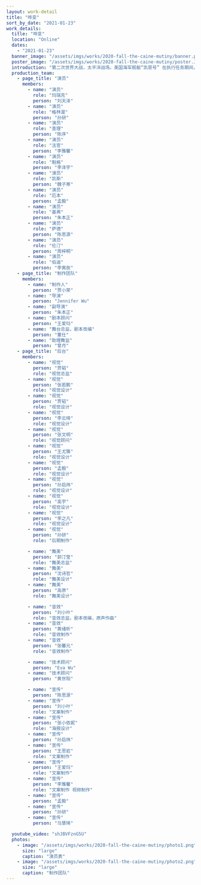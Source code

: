 ```yaml
---
layout: work-detail
title: "哗变"
sort_by_date: "2021-01-23"
work_details:
  title: "哗变"
  location: "Online"
  dates:
    - "2021-01-23"
  banner_image: "/assets/imgs/works/2020-fall-the-caine-mutiny/banner.png"
  poster_image: "/assets/imgs/works/2020-fall-the-caine-mutiny/poster.JPG"
  introduction: "第二次世界大战，太平洋战场。美国海军舰艇“凯恩号” 在执行任务期间，遭遇极端天气，与舰队失联。在暴风巨浪中，发生了一场震惊全军的哗变。“凯恩号” 执行官马瑞克引用海军军规184条，解除了舰长魁格的职务。<br><br>《美国海军军规》184条:如果出现极为不寻常的情况，下属可以解除指挥官的职务，可通过逮捕他或将他纳入病人名单，这种形式必须经过海军部门的同意，除非情况不允许有任何延迟;解除指挥官或者推荐此种行为的军官和其他认同的人一样，要求承担相同的责任，并要求作出合理的解释。<br><br>最终“凯恩号” 得以脱险，但马瑞克没有逃脱军事法庭的审判。一场哗变，暴露了船舰上被掩藏已久的矛盾，也揭开了冰冷制度所无法完全解答的人性复杂。这究竟是一场蓄谋已久的篡权夺位，还是一次至暗时刻的挺身而出? 黑幕已然落下，风暴正在来袭，真相即将大白......"
  production_team:
    - page_title: "演员"
      members:
        - name: "演员"
          role: "玛瑞克"
          person: "刘天泽"
        - name: "演员"
          role: "格林渥"
          person: "孙研"
        - name: "演员"
          role: "查理"
          person: "陈序"
        - name: "演员"
          role: "法官"
          person: "李雅馨"
        - name: "演员"
          role: "魁格"
          person: "李泽宇"
        - name: "演员"
          role: "凯斯"
          person: "魏子寒"
        - name: "演员"
          role: "厄本"
          person: "孟毅"
        - name: "演员"
          role: "基弗"
          person: "朱本正"
        - name: "演员"
          role: "萨德"
          person: "陈思源"
        - name: "演员"
          role: "伦汀"
          person: "周梓桐"
        - name: "演员"
          role: "伯迪"
          person: "李寅辰"
    - page_title: "制作团队"
      members:
        - name: "制作人"
          person: "贾小荣"
        - name: "导演"
          person: "Jennifer Wu"
        - name: "副导演"
          person: "朱本正"
        - name: "剧本顾问"
          person: "王爱玛"
        - name: "舞台总监，剧本改编"
          person: "董仕"
        - name: "助理舞监"
          person: "曾月"
    - page_title: "后台"
      members:
        - name: "视觉"
          person: "贾韬"
          role: "视觉总监"
        - name: "视觉"
          person: "张若鹏"
          role: "视觉设计"
        - name: "视觉"
          person: "贾韬"
          role: "视觉设计"
        - name: "视觉"
          person: "李云琦"
          role: "视觉设计"
        - name: "视觉"
          person: "张文明"
          role: "视觉顾问"
        - name: "视觉"
          person: "王尤雅"
          role: "视觉设计"
        - name: "视觉"
          person: "孟毅"
          role: "视觉设计"
        - name: "视觉"
          person: "孙启炜"
          role: "视觉设计"
        - name: "视觉"
          person: "高宇"
          role: "视觉设计"
        - name: "视觉"
          person: "李之凡"
          role: "视觉设计"
        - name: "视觉"
          person: "孙研"
          role: "后期制作"

        - name: "舞美"
          person: "郭汀莹"
          role: "舞美总监"
        - name: "舞美"
          person: "沈诗哲"
          role: "舞美设计"
        - name: "舞美"
          person: "高原"
          role: "舞美设计"

        - name: "音效"
          person: "刘小叶"
          role: "音效总监，剧本改编，原声作曲"
        - name: "音效"
          person: "黄绪昕"
          role: "音效制作"
        - name: "音效"
          person: "张馨元"
          role: "音效制作"

        - name: "技术顾问"
          person: "Eva Wu"
        - name: "技术顾问"
          person: "黄世阳"

        - name: "宣传"
          person: "陈思源"
        - name: "宣传"
          person: "刘小叶"
          role: "文案制作"
        - name: "宣传"
          person: "张小依妮"
          role: "海报设计"
        - name: "宣传"
          person: "孙启炜"
        - name: "宣传"
          person: "王思岩"
          role: "文案制作"
        - name: "宣传"
          person: "王爱玛"
          role: "文案制作"
        - name: "宣传"
          person: "李雅馨"
          role: "文案制作 视频制作"
        - name: "宣传"
          person: "孟毅"
        - name: "宣传"
          person: "孙研"
        - name: "宣传"
          person: "马慧琦"

  youtube_video: "shJBVFznG5U"
  photos:
    - image: "/assets/imgs/works/2020-fall-the-caine-mutiny/photo1.png"
      size: "large"
      caption: "演员表"
    - image: "/assets/imgs/works/2020-fall-the-caine-mutiny/photo2.png"
      size: "large"
      caption: "制作团队"
---
```

